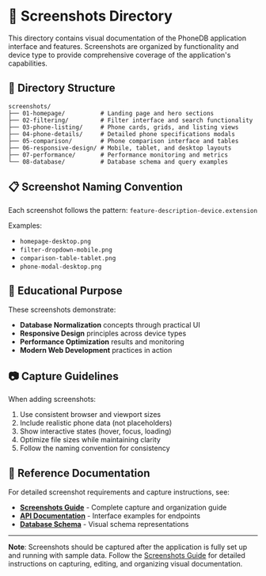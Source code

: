 # 📸 Screenshots Directory

This directory contains visual documentation of the PhoneDB application interface and features. Screenshots are organized by functionality and device type to provide comprehensive coverage of the application's capabilities.

## 📁 Directory Structure

```
screenshots/
├── 01-homepage/          # Landing page and hero sections
├── 02-filtering/         # Filter interface and search functionality
├── 03-phone-listing/     # Phone cards, grids, and listing views
├── 04-phone-details/     # Detailed phone specifications modals
├── 05-comparison/        # Phone comparison interface and tables
├── 06-responsive-design/ # Mobile, tablet, and desktop layouts
├── 07-performance/       # Performance monitoring and metrics
└── 08-database/          # Database schema and query examples
```

## 📋 Screenshot Naming Convention

Each screenshot follows the pattern: `feature-description-device.extension`

Examples:
- `homepage-desktop.png`
- `filter-dropdown-mobile.png`
- `comparison-table-tablet.png`
- `phone-modal-desktop.png`

## 🎯 Educational Purpose

These screenshots demonstrate:
- **Database Normalization** concepts through practical UI
- **Responsive Design** principles across device types
- **Performance Optimization** results and monitoring
- **Modern Web Development** practices in action

## 📷 Capture Guidelines

When adding screenshots:
1. Use consistent browser and viewport sizes
2. Include realistic phone data (not placeholders)
3. Show interactive states (hover, focus, loading)
4. Optimize file sizes while maintaining clarity
5. Follow the naming convention for consistency

## 🔗 Reference Documentation

For detailed screenshot requirements and capture instructions, see:
- **[Screenshots Guide](../SCREENSHOTS_GUIDE.md)** - Complete capture and organization guide
- **[API Documentation](../API_DOCUMENTATION.md)** - Interface examples for endpoints
- **[Database Schema](../DATABASE_SCHEMA.md)** - Visual schema representations

---

**Note**: Screenshots should be captured after the application is fully set up and running with sample data. Follow the [Screenshots Guide](../SCREENSHOTS_GUIDE.md) for detailed instructions on capturing, editing, and organizing visual documentation.